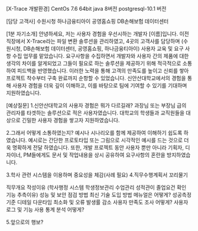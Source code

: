 [X-Trace 개발환경]
CentOs 7.6 64bit
java 8버전
postgresql-10.1 버전

[담당 고객사]
수원시청
하나금융티아이
공영홈쇼핑
DB손해보험 데이터센터

[1분 자기소개]
안녕하세요, 저는 사용자 경험을 우선시하는 개발자 [이름]입니다.
이전 직장에서 X-Trace라는 파일 변환 솔루션을 관리하였고, 4곳의 고객사를 담당하며
(수원시청, DB손해보험 데이터센터, 공영홈쇼핑, 하나금융티아이)
사용자 교육 및 요구 사항 수집 업무를 맡았습니다.
요구사항을 수집하면서 개발자와 사용자 간의 제품에 대한 생각의 차이를 알게되었고
그들이 필요로 하는 솔루션을 제공하기 위해 적극적으로 소통하여 피드백을 반영했습니다.
이러한 노력을 통해 고객의 만족도를 높이고 신뢰를 쌓아
프로젝트 착수부터 구축 완료까지 순항할 수 있었습니다.
신안산대학교에서의 경험을 통해 사용자 경험을 더욱 깊이 이해하고,
이를 바탕으로 팀에 기여할 수 있기를 기대하며 지원하였습니다.

[예상질문]
1.신안산대학교의 사용자 경험은 뭐가 다르길래?
과장님 또는 부장님 급의 관리자를 타겟하는 솔루션으로 적은 사용자였습니다.
대학교의 학생들과 교직원들을 대상으로 긴밀한 사용자 경험을 쌓고자 지원하였습니다.

2.그래서 어떻게 소통하였는지?
예시나 시나리오를 함께 제공하여 이해하기 쉽도록 하였습니다.
예시로는 간단한 프로토타입 또는 그림으로 시각적인 예시를 드는 것으로 더욱 명확하게 전달 하였습니다.
또한, 개발 프로젝트 동안 사용자 뿐만 아니라 기획자, 디자이너, PM들에게도 문서 및 작업내용을 상시 공유하여
요구사항의 혼란을 방지하였습니다.


3.학사 관련 시스템을 이용하며 중요성을 체감(사례 필요)
4.직무수행계획서 꼬리물기

직무개요 작성이유
(학사행정 시스템 학생정보관리 수업관리 성적관이 졸업요건 확인 기능 추측이유)
성능 및 보안 점검 방법
최신 기술 도입 방법
메뉴얼은 어떻게?
성공측정 기준 디테일
다운타임 최소화 및 오류 발생률 감소
사용자 만족도 조사 어떻게?
사용자 로그 및 기능 사용 통계 분석 어떻게?

5.앞으로의 행보?
